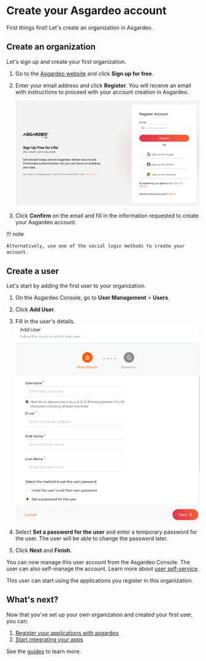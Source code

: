 # Create your Asgardeo account

First things first! Let's create an organization in Asgardeo.

## Create an organization

Let's sign up and create your first organization.

1. Go to the [Asgardeo website](https://wso2.com/asgardeo/) and click **Sign up for free**.

2. Enter your email address and click **Register**. You will receive an email with instructions to proceed with your account creation in Asgardeo.

    ![Sign up to Asgardeo](../assets/img/guides/get-started/sign-up-to-asgardeo.png)



3. Click **Confirm** on the email and fill in the information requested to create your Asgardeo account.

!!! note

    Alternatively, use one of the social login methods to create your account.


## Create a user

Let's start by adding the first user to your organization.

1. On the Asgardeo Console, go to **User Management** > **Users**.
2. Click **Add User**.
3. Fill in the user's details.
    ![customer-account-create-ui](../assets/img/guides/get-started/create-user-account.png)
4. Select **Set a password for the user** and enter a temporary password for the user. The user will be able to change the password later.

6. Click **Next** and **Finish**.

You can now manage this user account from the Asgardeo Console. The user can also self-manage the account. Learn more about [user self-service]({{base_path}}/guides/user-self-service/).

This user can start using the applications you register in this organization.

## What's next?

Now that you've set up your own organization and created your first user, you can:

1. [Register your applications with asgardeo]({{base_path}}/guides/applications/)
2. [Start integrating your apps]({{base_path}}/get-started/start-integrating-apps/)

See the [guides]({{base_path}}/guides/) to learn more.